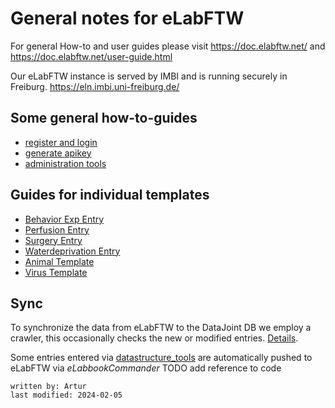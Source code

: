 # General notes for eLabFTW
For general How-to and user guides please visit <https://doc.elabftw.net/> and <https://doc.elabftw.net/user-guide.html>

Our eLabFTW instance is served by IMBI and is running securely in Freiburg.
<https://eln.imbi.uni-freiburg.de/>

## Some general how-to-guides
- [register and login](register_login.md)
- [generate apikey](generate_apikey.md)
- [administration tools](administration_tools.md)

## Guides for individual templates
- [Behavior Exp Entry](experiment_behavior.md)
- [Perfusion Entry](experiment_perfusion.md)
- [Surgery Entry](experiment_surgery.md)
- [Waterdeprivation Entry](experiment_waterdep.md)
- [Animal Template](resource_animal.md)
- [Virus Template](resource_virus.md)



## Sync
To synchronize the data from eLabFTW to the DataJoint DB we employ a crawler, this occasionally checks the new or 
modified entries. [Details](crawler.md).

Some entries entered via [datastructure_tools](../gui_documentation/general.md) are automatically pushed to eLabFTW via 
*eLabbookCommander* TODO add reference to code 

~~~~
written by: Artur
last modified: 2024-02-05
~~~~